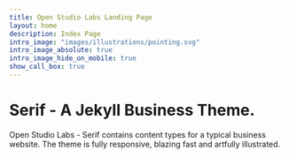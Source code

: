 ```yaml
---
title: Open Studio Labs Landing Page
layout: home
description: Index Page
intro_image: "images/illustrations/pointing.svg"
intro_image_absolute: true
intro_image_hide_on_mobile: true
show_call_box: true
---
```


# Serif - A Jekyll Business Theme.

Open Studio Labs - Serif contains content types for a typical business website. The theme is fully responsive, blazing fast and artfully illustrated.
